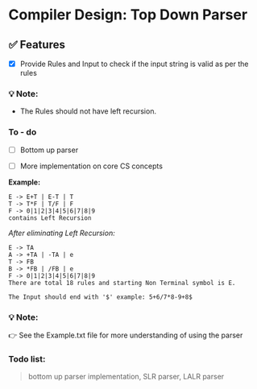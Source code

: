 # Compiler Design: Top Down Parser

## ✅ Features 

- [X] Provide Rules and Input to check if the input string is valid as per the rules

### 💡 Note:
- The Rules should not have left recursion.

### To - do 

- [ ] Bottom up parser
- [ ] More implementation on core CS concepts


**Example:**

```
E -> E+T | E-T | T
T -> T*F | T/F | F
F -> 0|1|2|3|4|5|6|7|8|9
contains Left Recursion

```

_After eliminating Left Recursion:_

```
E -> TA
A -> +TA | -TA | e
T -> FB
B -> *FB | /FB | e
F -> 0|1|2|3|4|5|6|7|8|9
There are total 18 rules and starting Non Terminal symbol is E.

The Input should end with '$' example: 5+6/7*8-9+8$
```

### 💡 Note:
👉 See the Example.txt file for more understanding of using the parser

### Todo list:
> bottom up parser implementation, 
> SLR parser,
> LALR parser
